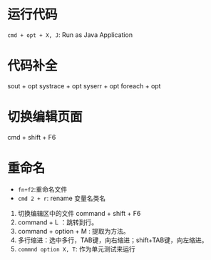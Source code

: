 # 运行代码
`cmd + opt + X, J`: Run as Java Application

# 代码补全
sout + opt
systrace + opt
syserr + opt 
foreach + opt

# 切换编辑页面
cmd + shift  + F6

# 重命名
- `fn+f2`:重命名文件
- `cmd 2 + r`: rename 变量名类名



1. 切换编辑区中的文件 command + shift + F6
2. command + L ：跳转到行。
3. command + option + M : 提取为方法。
4. 多行缩进：选中多行，TAB键，向右缩进；shift+TAB键，向左缩进。
5. `commnd option X, T`: 作为单元测试来运行


